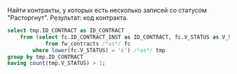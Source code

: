 Найти контракты, у которых есть несколько записей со статусом "Расторгнут". Результат: код контракта.

```sql
select tmp.ID_CONTRACT as ID_CONTRACT
    from (select fc.ID_CONTRACT_INST as ID_CONTRACT, fc.V_STATUS as V_STATUS
            from fw_contracts /*as*/ fc
        where lower(fc.V_STATUS) = 'c') /*as*/ tmp
group by tmp.ID_CONTRACT
having count(tmp.V_STATUS) > 1;
```
